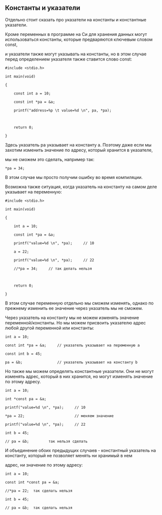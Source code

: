 ## Константы и указатели

Отдельно стоит сказать про указатели на константы и константные указатели.

Кроме переменных в программе на Си для хранения данных могут использоваться константы, которые предваряются ключевым словом const, 

и указатели также могут указывать на константы, но в этом случае перед определением указателя также ставится слово const:

```
#include <stdio.h>

int main(void)

{

	const int a = 10;

	const int *pa = &a;

	printf("address=%p \t value=%d \n", pa, *pa);

	

	return 0;

}
```

Здесь указатель pa указывает на константу a. Поэтому даже если мы захотим изменить значение по адресу, который хранится в указателе, 

мы не сможем это сделать, например так:

```
*pa = 34;
```

В этом случае мы просто получим ошибку во время компиляции.

Возможна также ситуация, когда указатель на константу на самом деле указывает на переменную:

```
#include <stdio.h>

int main(void)

{

	int a = 10;

	const int *pa = &a;

	printf("value=%d \n", *pa);		// 10

	a = 22;

	printf("value=%d \n", *pa);		// 22

	//*pa = 34;		// так делать нельзя

	

	return 0;

}
```

В этом случае переменную отдельно мы сможем изменять, однако по прежнему изменить ее значение через указатель мы не сможем.

Через указатель на константу мы не можем изменять значение переменной/константы. Но мы можем присвоить указателю адрес любой другой переменной или константы:

```
int a = 10;

const int *pa = &a;		// указатель указывает на переменную a

const int b = 45;

pa = &b;				// указатель указывает на константу b
```

Но также мы можем определять константные указатели. Они не могут изменять адрес, который в них хранится, но могут изменять значение по этому адресу.

```
int a = 10;

int *const pa = &a;

printf("value=%d \n", *pa);		// 10

*pa = 22;						// меняем значение

printf("value=%d \n", *pa);		// 22

int b = 45;

// pa = &b;			так нельзя сделать
```

И объединение обоих предыдущих случаев - константный указатель на константу, который не позволяет менять ни хранимый в нем 

адрес, ни значение по этому адресу:

```
int a = 10;

const int *const pa = &a;

//*pa = 22;	 так сделать нельзя

int b = 45;

// pa = &b;	 так сделать нельзя

